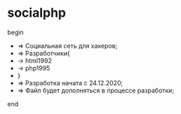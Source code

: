 # socialphp
begin
 - => Социальная сеть для хакеров;
 - => Разработчики{
 - -> html1992
 - -> php1995
- }
 - => Разработка начата с 24.12.2020;
 - => Файл будет дополняться в процессе разработки;
 
 end
